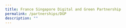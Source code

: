 ```yaml
---
title: France Singapore Digital and Green Partnership
permalink: /partnerships/DGP
description: ""
---
```

